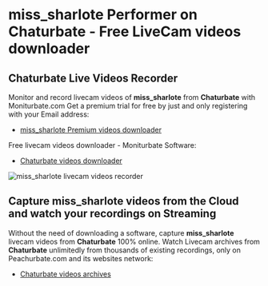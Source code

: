 # miss_sharlote Performer on Chaturbate - Free LiveCam videos downloader

## Chaturbate Live Videos Recorder

Monitor and record livecam videos of **miss_sharlote** from **Chaturbate** with Moniturbate.com
Get a premium trial for free by just and only registering with your Email address:
* [miss_sharlote Premium videos downloader](https://moniturbate.com/request-demo-licence-key.html)

Free livecam videos downloader - Moniturbate Software:
* [Chaturbate videos downloader](https://moniturbate.com/moniturbate-download-software.html)

![miss_sharlote livecam videos recorder](https://peachurnet.com/templates/moniturbate-software.png)


## Capture miss_sharlote videos from the Cloud and watch your recordings on Streaming

Without the need of downloading a software, capture **miss_sharlote** livecam videos from **Chaturbate** 100% online.
Watch Livecam archives from **Chaturbate** unlimitedly from thousands of existing recordings, only on Peachurbate.com and its websites network:
* [Chaturbate videos archives](https://peachurnet.com/)